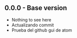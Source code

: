 ## 0.0.0 - Base version
* Nothing to see here
* Actualizando commit
* Prueba del github gui de atom
